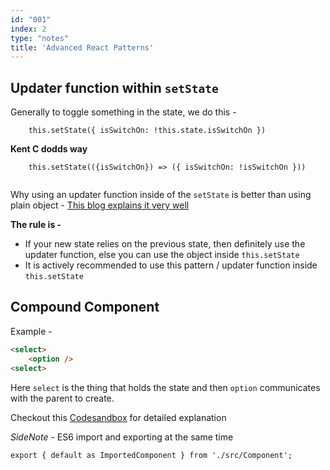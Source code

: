 ```yaml
---
id: "001"
index: 2
type: "notes"
title: 'Advanced React Patterns'
---
```



## Updater function within `setState`

Generally to toggle something in the state, we do this -

```
	this.setState({ isSwitchOn: !this.state.isSwitchOn })
```

**Kent C dodds way**

```
	this.setState(({isSwitchOn}) => ({ isSwitchOn: !isSwitchOn }))
   
```

Why using an updater function inside of the `setState` is better than using plain object - 
[This blog explains it very well](https://medium.com/@wisecobbler/using-a-function-in-setstate-instead-of-an-object-1f5cfd6e55d1)


**The rule is -**

- If your new state relies on the previous state, then definitely use the updater function, else you can use the object inside `this.setState`
- It is actively recommended to use this pattern / updater function inside `this.setState`


## Compound Component

Example -

```html
<select>
	<option />
<select>

```

Here `select` is the thing that holds the state and then `option` communicates with the parent to create.

Checkout this [Codesandbox](https://codesandbox.io/s/compound-components-osge4) for detailed explanation 



*SideNote* - 
ES6 import and exporting at the same time 

```
export { default as ImportedComponent } from './src/Component'; 
```